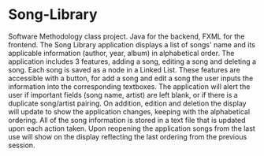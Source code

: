 # Song-Library
Software Methodology class project. 
Java for the backend, FXML for the frontend. 
The Song Library application displays a list of songs' name and its applicable information (author, year, album) in alphabetical order. The application includes 3 features, adding a song, editing a song and deleting a song. Each song is saved as a node in a Linked List. These features are accessible with a button, for add a song and edit a song the user inputs the information into the corresponding textboxes. The application will alert the user if important fields (song name, artist) are left blank, or if there is a duplicate song/artist pairing. On addition, edition and deletion the display will update to show the application changes, keeping with the alphabetical ordering. All of the song information is stored in a text file that is updated upon each action taken. Upon reopening the application songs from the last use will show on the display reflecting the last ordering from the previous session. 
